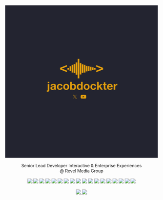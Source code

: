 <p align="center">
  <img height="500" src="https://github.com/jacobdockter/jacobdockter/blob/main/jacobdockter_logo_with_social.png"/>
</p>

<p align="center">
  Senior Lead Developer Interactive & Enterprise Experiences
  <br>
  @ Revel Media Group
  <br>
  <br>
  <img src="https://img.shields.io/badge/CSharp-239120.svg?&style=for-the-badge&logo=csharp&logoColor=white"/>
  <img src="https://img.shields.io/badge/VueJS-4FC08D.svg?&style=for-the-badge&logo=vuedotjs&logoColor=white"/>
  <img src="https://img.shields.io/badge/Phaser-00AFD7.svg?&style=for-the-badge"/>
  <img src="https://img.shields.io/badge/Python-3776AB.svg?&style=for-the-badge&logo=python&logoColor=white"/>
  <img src="https://img.shields.io/badge/Unity-FFFFFF.svg?&style=for-the-badge&logo=unity&logoColor=000000"/>
  <img src="https://img.shields.io/badge/EmberJS-E04E39.svg?&style=for-the-badge&logo=emberdotjs&logoColor=white"/>
  <img src="https://img.shields.io/badge/AWS-232F3E.svg?&style=for-the-badge&logo=amazonaws&logoColor=white"/>
  <img src="https://img.shields.io/badge/Docker-2496ED.svg?&style=for-the-badge&logo=docker&logoColor=white"/>
  <img src="https://img.shields.io/badge/Terraform-7B42BC.svg?&style=for-the-badge&logo=terraform&logoColor=white"/>
  <img src="https://img.shields.io/badge/MySQL-4479A1.svg?&style=for-the-badge&logo=mysql&logoColor=white"/>
  <img src="https://img.shields.io/badge/NoSQL-00AFD7.svg?&style=for-the-badge"/>
  <img src="https://img.shields.io/badge/Electron-47848F.svg?&style=for-the-badge&logo=electron&logoColor=white"/>
  <img src="https://img.shields.io/badge/ElectronBuilder-FFFFFF.svg?&style=for-the-badge&logo=electronbuilder&logoColor=000000"/>
  <img src="https://img.shields.io/badge/GraphQL-E10098.svg?&style=for-the-badge&logo=graphql&logoColor=white"/>
  <img src="https://img.shields.io/badge/ApolloGraphQL-311C87.svg?&style=for-the-badge&logo=apollographql&logoColor=white"/>
  <img src="https://img.shields.io/badge/Javascript-F7DF1E.svg?&style=for-the-badge&logo=javascript&logoColor=white"/>
  <img src="https://img.shields.io/badge/Javascript-F7DF1E.svg?&style=for-the-badge&logo=javascript&logoColor=white"/>
  <img src="https://img.shields.io/badge/Godot-ffffff.svg?&style=for-the-badge&logo=godot-engine&logoColor=white"/>
  <br><br>
  <a href="https://x.com/jacobjdockter" target="_blank">
    <img src="https://img.shields.io/badge/@jacobjdockter-000000.svg?&style=for-the-badge&logo=x&logoColor=white"/>
  </a>
  <a href="https://jacobdockter.com" target="_blank">
    <img src="https://img.shields.io/badge/Website-013560.svg?&style=for-the-badge"/>
  </a>
</p>
<!---
jacobdockter/jacobdockter is a ✨ special ✨ repository because its `README.md` (this file) appears on your GitHub profile.
You can click the Preview link to take a look at your changes.
--->
